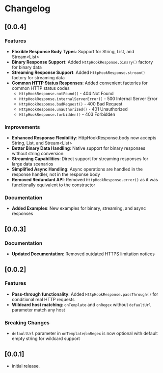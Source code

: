 # Changelog

## [0.0.4]

### Features
* **Flexible Response Body Types**: Support for String, List<int>, and Stream<List<int>>
* **Binary Response Support**: Added `HttpHookResponse.binary()` factory for binary data
* **Streaming Response Support**: Added `HttpHookResponse.stream()` factory for streaming data
* **Common HTTP Status Responses**: Added convenient factories for common HTTP status codes
  - `HttpHookResponse.notFound()` - 404 Not Found
  - `HttpHookResponse.internalServerError()` - 500 Internal Server Error
  - `HttpHookResponse.badRequest()` - 400 Bad Request
  - `HttpHookResponse.unauthorized()` - 401 Unauthorized
  - `HttpHookResponse.forbidden()` - 403 Forbidden

### Improvements
* **Enhanced Response Flexibility**: HttpHookResponse.body now accepts String, List<int>, and Stream<List<int>>
* **Better Binary Data Handling**: Native support for binary responses without string conversion
* **Streaming Capabilities**: Direct support for streaming responses for large data scenarios
* **Simplified Async Handling**: Async operations are handled in the response handler, not in the response body
* **Removed Redundant API**: Removed `HttpHookResponse.error()` as it was functionally equivalent to the constructor

### Documentation
* **Added Examples**: New examples for binary, streaming, and async responses

## [0.0.3]

### Documentation
* **Updated Documentation**: Removed outdated HTTPS limitation notices

## [0.0.2]

### Features
* **Pass-through functionality**: Added `HttpHookResponse.passThrough()` for conditional real HTTP requests
* **Wildcard host matching**: `onTemplate` and `onRegex` without `defaultUrl` parameter match any host

### Breaking Changes
* `defaultUrl` parameter in `onTemplate`/`onRegex` is now optional with default empty string for wildcard support

## [0.0.1]

* initial release.